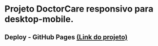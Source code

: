 # Projeto DoctorCare responsivo para desktop-mobile. 

## Deploy - GitHub Pages [(Link do projeto)](https://sdeoliveira-r.github.io/DoctorCare/)
